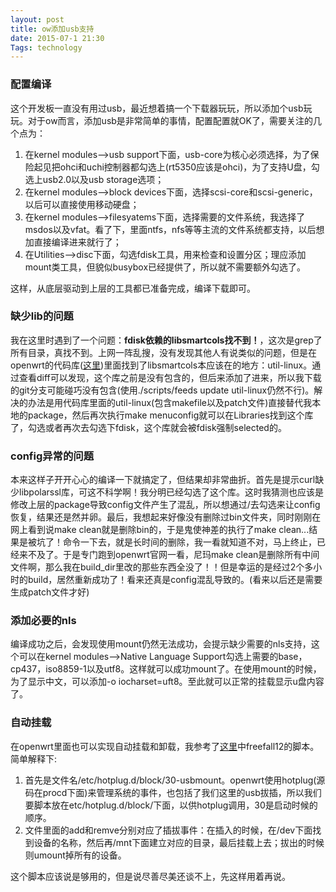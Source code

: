 ```yaml
---
layout: post
title: ow添加usb支持
date: 2015-07-1 21:30
Tags: technology
---
```


### 配置编译
这个开发板一直没有用过usb，最近想着搞一个下载器玩玩，所以添加个usb玩玩。对于ow而言，添加usb是非常简单的事情，配置配置就OK了，需要关注的几个点为：   

1. 在kernel modules-->usb support下面，usb-core为核心必须选择，为了保险起见把ohci和uchi控制器都勾选上(rt5350应该是ohci)，为了支持U盘，勾选上usb2.0以及usb storage选项；
2. 在kernel modules-->block devices下面，选择scsi-core和scsi-generic，以后可以直接使用移动硬盘；
3. 在kernel modules-->filesyatems下面，选择需要的文件系统，我选择了msdos以及vfat。看了下，里面ntfs，nfs等等主流的文件系统都支持，以后想加直接编译进来就行了； 
4. 在Utilities-->disc下面，勾选fdisk工具，用来检查和设置分区；理应添加mount类工具，但貌似busybox已经提供了，所以就不需要额外勾选了。

这样，从底层驱动到上层的工具都已准备完成，编译下载即可。

### 缺少lib的问题
我在这里时遇到了一个问题：**fdisk依赖的libsmartcols找不到！**，这次是grep了所有目录，真找不到。上网一阵乱搜，没有发现其他人有说类似的问题，但是在openwrt的代码库([这里](https://dev.openwrt.org/changeset/43459))里面找到了libsmartcols本应该在的地方：util-linux。通过查看diff可以发现，这个库之前是没有包含的，但后来添加了进来，所以我下载的git分支可能碰巧没有包含(使用./scripts/feeds update util-linux仍然不行)。解决的办法是用代码库里面的util-linux(包含makefile以及patch文件)直接替代我本地的package，然后再次执行make menuconfig就可以在Libraries找到这个库了，勾选或者再次去勾选下fdisk，这个库就会被fdisk强制selected的。

### config异常的问题
本来这样子开开心心的编译一下就搞定了，但结果却非常曲折。首先是提示curl缺少libpolarssl库，可这不科学啊！我分明已经勾选了这个库。这时我猜测也应该是修改上层的package导致config文件产生了混乱，所以想通过/去勾选来让config恢复，结果还是然并卵。最后，我想起来好像没有删除过bin文件夹，同时刚刚在网上看到说make clean就是删除bin的，于是鬼使神差的执行了make clean...结果是被坑了！命令一下去，就是长时间的删除，我一看就知道不对，马上终止，已经来不及了。于是专门跑到openwrt官网一看，尼玛make clean是删除所有中间文件啊，那么我在build_dir里改的那些东西全没了！！但是幸运的是经过2个多小时的build，居然重新成功了！看来还真是config混乱导致的。(看来以后还是需要生成patch文件才好)

### 添加必要的nls
编译成功之后，会发现使用mount仍然无法成功，会提示缺少需要的nls支持，这个可以在kernel modules-->Native Language Support勾选上需要的base，cp437，iso8859-1以及utf8。这样就可以成功mount了。在使用mount的时候，为了显示中文，可以添加-o iocharset=uft8。至此就可以正常的挂载显示u盘内容了。

### 自动挂载
在openwrt里面也可以实现自动挂载和卸载，我参考了[这里](http://www.right.com.cn/forum/thread-102640-1-1.html)中freefall12的脚本。简单解释下:  

1. 首先是文件名/etc/hotplug.d/block/30-usbmount。openwrt使用hotplug(源码在procd下面)来管理系统的事件，也包括了我们这里的usb拔插，所以我们要脚本放在etc/hotplug.d/block/下面，以供hotplug调用，30是启动时候的顺序。
2. 文件里面的add和remve分别对应了插拔事件：在插入的时候，在/dev下面找到设备的名称，然后再/mnt下面建立对应的目录，最后挂载上去；拔出的时候则umount掉所有的设备。

这个脚本应该说是够用的，但是说尽善尽美还谈不上，先这样用着再说。